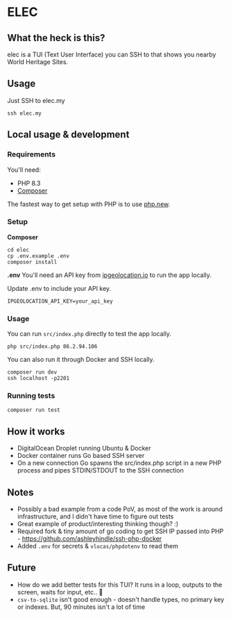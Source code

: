 # ELEC

## What the heck is this?
elec is a TUI (Text User Interface) you can SSH to that shows you nearby World Heritage Sites.

## Usage
Just SSH to elec.my

```
ssh elec.my
```

## Local usage & development

### Requirements
You'll need:
- PHP 8.3
- [Composer](https://getcomposer.org/)

The fastest way to get setup with PHP is to use [php.new](https://php.new/).

### Setup

**Composer**
```
cd elec
cp .env.example .env
composer install
```

**.env**
You'll need an API key from [ipgeolocation.io](https://ipgeolocation.io/) to run the app locally.

Update .env to include your API key.
```
IPGEOLOCATION_API_KEY=your_api_key
```

### Usage
You can run `src/index.php` directly to test the app locally.

```
php src/index.php 86.2.94.106
```

You can also run it through Docker and SSH locally.

```
composer run dev
ssh localhost -p2201
```

### Running tests

```
composer run test
```


## How it works
- DigitalOcean Droplet running Ubuntu & Docker
- Docker container runs Go based SSH server
- On a new connection Go spawns the src/index.php script in a new PHP process and pipes STDIN/STDOUT to the SSH connection

## Notes
- Possibly a bad example from a code PoV, as most of the work is around infrastructure, and I didn't have time to figure out tests
- Great example of product/interesting thinking though? :)
- Required fork & tiny amount of go coding to get SSH IP passed into PHP - https://github.com/ashleyhindle/ssh-php-docker
- Added `.env` for secrets & `vlucas/phpdotenv` to read them

## Future
- How do we add better tests for this TUI? It runs in a loop, outputs to the screen, waits for input, etc.. :thinking:
- `csv-to-sqlite` isn't good enough - doesn't handle types, no primary key or indexes. But, 90 minutes isn't a lot of time
